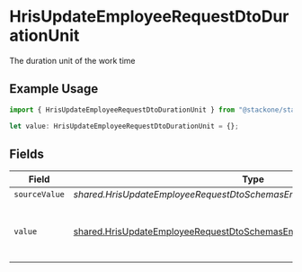 # HrisUpdateEmployeeRequestDtoDurationUnit

The duration unit of the work time

## Example Usage

```typescript
import { HrisUpdateEmployeeRequestDtoDurationUnit } from "@stackone/stackone-client-ts/sdk/models/shared";

let value: HrisUpdateEmployeeRequestDtoDurationUnit = {};
```

## Fields

| Field                                                                                                                                                         | Type                                                                                                                                                          | Required                                                                                                                                                      | Description                                                                                                                                                   | Example                                                                                                                                                       |
| ------------------------------------------------------------------------------------------------------------------------------------------------------------- | ------------------------------------------------------------------------------------------------------------------------------------------------------------- | ------------------------------------------------------------------------------------------------------------------------------------------------------------- | ------------------------------------------------------------------------------------------------------------------------------------------------------------- | ------------------------------------------------------------------------------------------------------------------------------------------------------------- |
| `sourceValue`                                                                                                                                                 | *shared.HrisUpdateEmployeeRequestDtoSchemasEmploymentWorkTimeSourceValue*                                                                                     | :heavy_minus_sign:                                                                                                                                            | N/A                                                                                                                                                           |                                                                                                                                                               |
| `value`                                                                                                                                                       | [shared.HrisUpdateEmployeeRequestDtoSchemasEmploymentWorkTimeValue](../../../sdk/models/shared/hrisupdateemployeerequestdtoschemasemploymentworktimevalue.md) | :heavy_minus_sign:                                                                                                                                            | The unified value for the duration unit.                                                                                                                      | month                                                                                                                                                         |